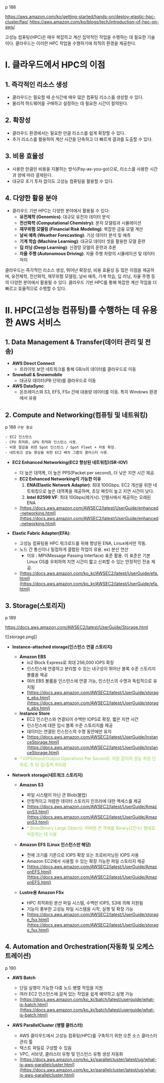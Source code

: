 p 186

https://aws.amazon.com/ko/getting-started/hands-on/deploy-elastic-hpc-cluster/faq/
https://aws.amazon.com/ko/blogs/tech/introduction-of-hpc-on-aws/

고성능 컴퓨팅(HPC)은 매우 복잡하고 계산 집약적인 작업을 수행하는 데 필요한 기술이다. 클라우드는 이러한 HPC 작업을 수행하기에 최적의 환경을 제공한다. 

# I. 클라우드에서 HPC의 이점

## 1. **즉각적인 리소스 생성**

- 클라우드는 필요할 때 순식간에 매우 많은 컴퓨팅 리소스를 생성할 수 있다.
- 물리적 하드웨어를 구매하고 설정하는 데 필요한 시간이 절약된다.

## 2. **확장성**

- 클라우드 환경에서는 필요한 만큼 리소스를 쉽게 확장할 수 있다.
- 추가 리소스를 활용하여 계산 시간을 단축하고 더 빠르게 결과를 도출할 수 있다.

## 3. **비용 효율성**

- 사용한 만큼만 비용을 지불하는 방식(Pay-as-you-go)으로, 리소스를 사용한 시간과 양에 따라 결제된다.
- 대규모 초기 투자 없이도 고성능 컴퓨팅을 활용할 수 있다.

## 4. **다양한 활용 분야**

- 클라우드 기반 HPC는 다양한 분야에서 활용될 수 있다:
    - **유전체학 (Genomics)**: 대규모 유전자 데이터 분석
    - **전산화학 (Computational Chemistry)**: 분자 모델링과 시뮬레이션
    - **재무위험 모델링 (Financial Risk Modeling)**: 복잡한 금융 모델 계산
    - **날씨 예측 (Weather Forecasting)**: 기상 데이터 분석 및 예측
    - **기계 학습 (Machine Learning)**: 대규모 데이터 셋을 활용한 모델 훈련
    - **딥 러닝 (Deep Learning)**: 신경망 모델의 훈련과 추론
    - **자율 주행 (Autonomous Driving)**: 자율 주행 차량의 시뮬레이션 및 데이터 처리

클라우드는 즉각적인 리소스 생성, 뛰어난 확장성, 비용 효율성 등 많은 이점을 제공하며, 유전체학, 전산화학, 재무위험 모델링, 날씨 예측, 기계 학습, 딥 러닝, 자율 주행 등의 다양한 분야에서 활용될 수 있다. 클라우드 기반 HPC를 통해 복잡한 계산 작업을 더 빠르고 효율적으로 수행할 수 있다.

# II. HPC(고성능 컴퓨팅)를 수행하는 데 유용한 AWS 서비스

## 1. Data Management & Transfer(데이터 관리 및 전송)

- **AWS Direct Connect**
    - 프라이빗 보안 네트워크를 통해 GB/s의 데이터를 클라우드로 이동
- **Snowball & Snowmobile**
    - 대규모 데이터(PB 단위)를 클라우드로 이동
- **AWS DataSync**:
    - 온프레미스와 S3, EFS, FSx 간에 대용량 데이터를 이동. 특히 Windows 환경에서 유용

## 2. Compute and Networking(컴퓨팅 및 네트워킹)

p 188 `구분 중요`


```
💡 EC2 인스턴스
- CPU 최적화, GPU 최적화 인스턴스 사용.
- 비용 절감을 위한 Spot 인스턴스 / Spot Fleet + 자동 확장.
- 네트워크 성능 향상을 위한 EC2 배치 그룹의 클러스터 사용. 
```

    
- **EC2 Enhanced Networking(EC2 향상된 네트워킹)(SR-IOV)**
    - 더 높은 대역폭, 더 높은 PPS(Packet per second), 더 낮은 지연 시간 제공.
    - **EC2 Enhanced Networking이 가능한 이유**
        1. **ENA(Elastic Network Adapter)**: 최대 100Gbps. EC2 개선을 위한 네트워킹으로 높은 대역폭을 제공하며, 초당 패킷이 높고 지연 시간이 낮다.
        2. **Intel 82599 VF**: 최대 10Gbps(레거시). 인텔사에서 제공하는 오래된 ENA
    - [https://docs.aws.amazon.com/AWSEC2/latest/UserGuide/enhanced-networking.html](https://docs.aws.amazon.com/AWSEC2/latest/UserGuide/enhanced-networking.html)
    
- **Elastic Fabric Adapter(EFA):**
    - 고성능 컴퓨팅용 HPC 워크로드를 위해 향상된 ENA, Linux에서만 작동.
    - 노드 간 통신이나 밀접하게 결합된 작업이 유용. ex) 분산 연산
        - 이유 : MPI(Message Passing Interface) 표준 활용. 이 표준은 기본 Linux OS를 우회하여 지연 시간이 짧고 신뢰할 수 있는 안정적인 전송 제공.
    - [https://docs.aws.amazon.com/ko_kr/AWSEC2/latest/UserGuide/efa.html](https://docs.aws.amazon.com/ko_kr/AWSEC2/latest/UserGuide/efa.html)

## 3. Storage(스토리지)
p 189

https://docs.aws.amazon.com/AWSEC2/latest/UserGuide/Storage.html


![[storage.png]]

- **Instance-attached storage(인스턴스 연결 스토리지)**
    - **Amazon EBS**
        - io2 Block Express로 최대 256,000 IOPS 확장
        - 인스턴스에 연결하고 분리할 수 있는 내구성이 뛰어난 블록 수준 스토리지 볼륨을 제공
        - 여러 EBS 볼륨을 인스턴스에 연결 가능, 인스턴스의 수명과 독립적으로 유지됨
        - [https://docs.aws.amazon.com/AWSEC2/latest/UserGuide/storage_ebs.html](https://docs.aws.amazon.com/AWSEC2/latest/UserGuide/storage_ebs.html)
    - **Instance Store**
        - EC2 인스턴스와 연결되어 수백만 IOPS로 확장, 짧은 지연 시간
        - 인스턴스에 대한 임시 블록 수준 스토리지를 제공
        - 데이터는 연결된 인스턴스의 수명 동안에만 유지
        - [https://docs.aws.amazon.com/AWSEC2/latest/UserGuide/InstanceStorage.html](https://docs.aws.amazon.com/AWSEC2/latest/UserGuide/InstanceStorage.html)
	- <font color="#92d050">* IOPS(Input/Output Operations Per Second): 저장 장치의 성능 측정 단위로, 초 당 입/출력 처리량</font>
    
- **Network storage(네트워크 스토리지)**
    - **Amazon S3**
        - 파일 시스템이 아닌 큰 Blob(블랍)
        - 안정적이고 저렴한 데이터 스토리지 인프라에 대한 액세스를 제공
        - [https://docs.aws.amazon.com/AWSEC2/latest/UserGuide/AmazonS3.html](https://docs.aws.amazon.com/AWSEC2/latest/UserGuide/AmazonS3.html)
        - <font color="#92d050">* Blob(Binary Large Object): 어떠한 큰 객체를 Binary(2진수) 형태로 저장하는 데 사용</font>
        
    - **Amazon EFS (Linux 인스턴스만 해당)**
        - 전체 크기를 기준으로 IOPS 확장 또는 프로비저닝된 IOPS 사용
        - Amazon EC2에서 사용할 수 있는 확장 가능한 파일 스토리지 제공
        - [https://docs.aws.amazon.com/AWSEC2/latest/UserGuide/AmazonEFS.html](https://docs.aws.amazon.com/AWSEC2/latest/UserGuide/AmazonEFS.html)
    - **Lustre용 Amazon FSx**
        - HPC 최적화된 분산 파일 시스템, 수백만 IOPS, S3에 의해 지원됨
        - 기능이 풍부한 고성능 파일 시스템을 시작, 실행 및 확장 가능
        - [https://docs.aws.amazon.com/AWSEC2/latest/UserGuide/storage_fsx.html](https://docs.aws.amazon.com/AWSEC2/latest/UserGuide/storage_fsx.html)

## 4. Automation and Orchestration(자동화 및 오케스트레이션)
p 190

- **AWS Batch**
    
    - 단일 실행이 가능한 다중 노드 병렬 작업을 지원
    - 여러 EC2 인스턴스에 걸쳐 있는 작업을 쉽게 예약하고 실행 가능
    - [https://docs.aws.amazon.com/ko_kr/batch/latest/userguide/what-is-batch.html](https://docs.aws.amazon.com/ko_kr/batch/latest/userguide/what-is-batch.html)

- **AWS ParallelCluster (병렬 클러스터)**
    - AWS 클라우드에서 고성능 컴퓨팅(HPC)를 구축하기 위한 오픈 소스 클러스터 관리 툴
    - 텍스트 파일로 구성할 수 있음
    - VPC, 서브넷, 클러스터 유형 및 인스턴스 유형 생성 자동화
    - [https://docs.aws.amazon.com/ko_kr/parallelcluster/latest/ug/what-is-aws-parallelcluster.html](https://docs.aws.amazon.com/ko_kr/parallelcluster/latest/ug/what-is-aws-parallelcluster.html)